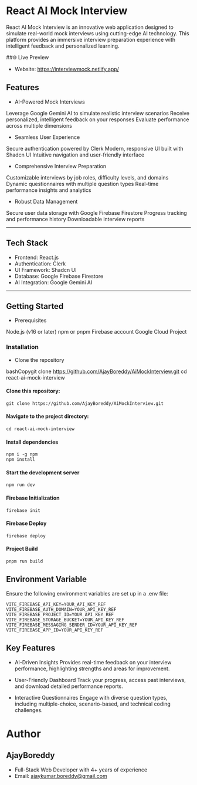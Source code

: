 # React AI Mock Interview

React AI Mock Interview is an innovative web application designed to simulate real-world mock interviews using cutting-edge AI technology. This platform provides an immersive interview preparation experience with intelligent feedback and personalized learning.

##🌐 Live Preview
- Website: https://interviewmock.netlify.app/


## Features

- AI-Powered Mock Interviews

Leverage Google Gemini AI to simulate realistic interview scenarios
Receive personalized, intelligent feedback on your responses
Evaluate performance across multiple dimensions

- Seamless User Experience

Secure authentication powered by Clerk
Modern, responsive UI built with Shadcn UI
Intuitive navigation and user-friendly interface

- Comprehensive Interview Preparation

Customizable interviews by job roles, difficulty levels, and domains
Dynamic questionnaires with multiple question types
Real-time performance insights and analytics

- Robust Data Management

Secure user data storage with Google Firebase Firestore
Progress tracking and performance history
Downloadable interview reports

---

## Tech Stack

- Frontend: React.js
- Authentication: Clerk
- UI Framework: Shadcn UI
- Database: Google Firebase Firestore
- AI Integration: Google Gemini AI

---

## Getting Started
- Prerequisites

Node.js (v16 or later)
npm or pnpm
Firebase account
Google Cloud Project

### Installation
- Clone the repository

bashCopygit clone https://github.com/AjayBoreddy/AiMockInterview.git
cd react-ai-mock-interview


#### Clone this repository:

```
git clone https://github.com/AjayBoreddy/AiMockInterview.git
```

#### Navigate to the project directory:

```
cd react-ai-mock-interview
```

#### Install dependencies

```
npm i -g npm
npm install
```

#### Start the development server

```
npm run dev
```

#### Firebase Initialization

```
firebase init
```

#### Firebase Deploy

```
firebase deploy
```

#### Project Build

```
pnpm run build
```

## Environment Variable

Ensure the following environment variables are set up in a .env file:

```
VITE_FIREBASE_API_KEY=YOUR_API_KEY_REF
VITE_FIREBASE_AUTH_DOMAIN=YOUR_API_KEY_REF
VITE_FIREBASE_PROJECT_ID=YOUR_API_KEY_REF
VITE_FIREBASE_STORAGE_BUCKET=YOUR_API_KEY_REF
VITE_FIREBASE_MESSAGING_SENDER_ID=YOUR_API_KEY_REF
VITE_FIREBASE_APP_ID=YOUR_API_KEY_REF
```

## Key Features

- AI-Driven Insights
  Provides real-time feedback on your interview performance, highlighting strengths and areas for improvement.

- User-Friendly Dashboard
  Track your progress, access past interviews, and download detailed performance reports.

- Interactive Questionnaires
  Engage with diverse question types, including multiple-choice, scenario-based, and technical coding challenges.

# Author

## AjayBoreddy

- Full-Stack Web Developer with 4+ years of experience
- Email: [ajaykumar.boreddy@gmail.com](ajaykumar.boreddy@gmail.com)
